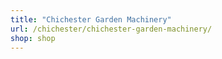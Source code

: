```yaml
---
title: "Chichester Garden Machinery"
url: /chichester/chichester-garden-machinery/
shop: shop
---
```


